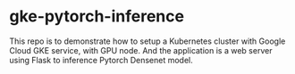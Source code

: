 # gke-pytorch-inference

This repo is to demonstrate how to setup a Kubernetes cluster with Google Cloud GKE service, with GPU node. And the application is a web server using Flask to inference Pytorch Densenet model.
